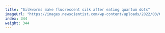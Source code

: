```yaml
---
title: "Silkworms make fluorescent silk after eating quantum dots"
imageUrl: "https://images.newscientist.com/wp-content/uploads/2022/03/04120430/SEI_91456917.jpg?width=600"
index: 344
weight: 344
---
```

